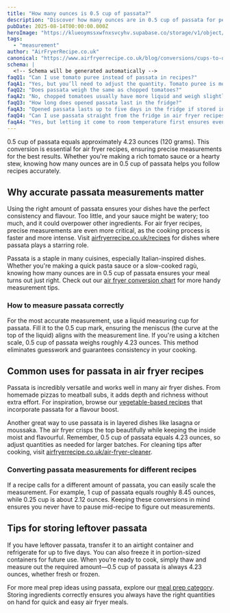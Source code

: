 ```yaml
---
title: "How many ounces is 0.5 cup of passata?"
description: "Discover how many ounces are in 0.5 cup of passata for perfect air fryer recipes. Get accurate conversions in seconds!"
pubDate: 2025-08-14T00:00:00.000Z
heroImage: "https://klueoymssxwfnxsvcyhv.supabase.co/storage/v1/object/public/Shmucket/how-many-ounces-is-0-5-cup-of-passata.webp"
tags:
  - "measurement"
author: "AirFryerRecipe.co.uk"
canonical: "https://www.airfryerrecipe.co.uk/blog/conversions/cups-to-ounces/how-many-ounces-is-0-5-cup-of-passata"
schema: |
  <!-- Schema will be generated automatically -->
faqQ1: "Can I use tomato puree instead of passata in recipes?"
faqA1: "Yes, but you’ll need to adjust the quantity. Tomato puree is more concentrated, so dilute it with water (1 part puree to 1 part water) to match passata’s consistency. Remember, 0.5 cup of passata equals 4.23 ounces, so adjust accordingly."
faqQ2: "Does passata weigh the same as chopped tomatoes?"
faqA2: "No, chopped tomatoes usually have more liquid and weigh slightly more. For accuracy, stick to measuring passata by volume (0.5 cup = 4.23 ounces) or use a kitchen scale for precise results."
faqQ3: "How long does opened passata last in the fridge?"
faqA3: "Opened passata lasts up to five days in the fridge if stored in an airtight container. For longer storage, freeze it in portions—0.5 cup (4.23 ounces) per container works well for most recipes."
faqQ4: "Can I use passata straight from the fridge in air fryer recipes?"
faqA4: "Yes, but letting it come to room temperature first ensures even cooking. Measure out 0.5 cup (4.23 ounces) as needed, and give it a quick stir before adding it to your dish for the best results."
---
```

<p>0.5 cup of passata equals approximately 4.23 ounces (120 grams). This conversion is essential for air fryer recipes, ensuring precise measurements for the best results. Whether you're making a rich tomato sauce or a hearty stew, knowing how many ounces are in 0.5 cup of passata helps you follow recipes accurately.</p>  

<h2>Why accurate passata measurements matter</h2>  
<p>Using the right amount of passata ensures your dishes have the perfect consistency and flavour. Too little, and your sauce might be watery; too much, and it could overpower other ingredients. For air fryer recipes, precise measurements are even more critical, as the cooking process is faster and more intense. Visit <a href=https://www.airfryerrecipe.co.uk/recipes>airfryerrecipe.co.uk/recipes</a> for dishes where passata plays a starring role.</p>  

<p>Passata is a staple in many cuisines, especially Italian-inspired dishes. Whether you're making a quick pasta sauce or a slow-cooked ragù, knowing how many ounces are in 0.5 cup of passata ensures your meal turns out just right. Check out our <a href=https://www.airfryerrecipe.co.uk/air-fryer-conversion-chart>air fryer conversion chart</a> for more handy measurement tips.</p>  

<h3>How to measure passata correctly</h3>  
<p>For the most accurate measurement, use a liquid measuring cup for passata. Fill it to the 0.5 cup mark, ensuring the meniscus (the curve at the top of the liquid) aligns with the measurement line. If you're using a kitchen scale, 0.5 cup of passata weighs roughly 4.23 ounces. This method eliminates guesswork and guarantees consistency in your cooking.</p>  

<h2>Common uses for passata in air fryer recipes</h2>  
<p>Passata is incredibly versatile and works well in many air fryer dishes. From homemade pizzas to meatball subs, it adds depth and richness without extra effort. For inspiration, browse our <a href=https://www.airfryerrecipe.co.uk/recipe-category/vegetables>vegetable-based recipes</a> that incorporate passata for a flavour boost.</p>  

<p>Another great way to use passata is in layered dishes like lasagna or moussaka. The air fryer crisps the top beautifully while keeping the inside moist and flavourful. Remember, 0.5 cup of passata equals 4.23 ounces, so adjust quantities as needed for larger batches. For cleaning tips after cooking, visit <a href=https://www.airfryerrecipe.co.uk/air-fryer-cleaner>airfryerrecipe.co.uk/air-fryer-cleaner</a>.</p>  

<h3>Converting passata measurements for different recipes</h3>  
<p>If a recipe calls for a different amount of passata, you can easily scale the measurement. For example, 1 cup of passata equals roughly 8.45 ounces, while 0.25 cup is about 2.12 ounces. Keeping these conversions in mind ensures you never have to pause mid-recipe to figure out measurements.</p>  

<h2>Tips for storing leftover passata</h2>  
<p>If you have leftover passata, transfer it to an airtight container and refrigerate for up to five days. You can also freeze it in portion-sized containers for future use. When you’re ready to cook, simply thaw and measure out the required amount—0.5 cup of passata is always 4.23 ounces, whether fresh or frozen.</p>  

<p>For more meal prep ideas using passata, explore our <a href=https://www.airfryerrecipe.co.uk/recipe-category/meal-prep>meal prep category</a>. Storing ingredients correctly ensures you always have the right quantities on hand for quick and easy air fryer meals.</p>

